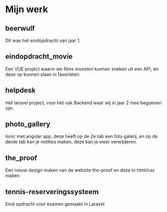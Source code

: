 # Mijn werk

## beerwulf

Dit was het eindopdracht van jaar 1.

## eindopdracht_movie

Een VUE project waarin we films moesten kunnen zoeken uit een API, en deze op kunnen slaan in favorieten.

## helpdesk

Het laravel project, voor het vak Backend waar wij in jaar 2 mee begonnen zijn.

## photo_gallery

Ionic met angular app, deze heeft op de 2e tab een foto galerij, en op de derde tab kan je notities maken, deze kan je weer verwijderen.

## the_proof

Een nieuw design maken van de website the-proof en deze in html/css maken.

## tennis-reserveringssysteem

Eind opdracht voor examen gemaakt in Laravel

